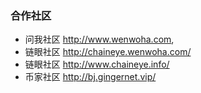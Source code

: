 ### 合作社区

- 问我社区 http://www.wenwoha.com, 
- 链眼社区 http://chaineye.wenwoha.com/ 
- 链眼社区 http://www.chaineye.info/
- 币家社区 http://bj.gingernet.vip/
